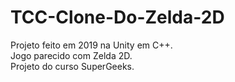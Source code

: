 # TCC-Clone-Do-Zelda-2D
 Projeto feito em 2019 na Unity em C++.<br>
 Jogo parecido com Zelda 2D.<br>
 Projeto do curso SuperGeeks.
